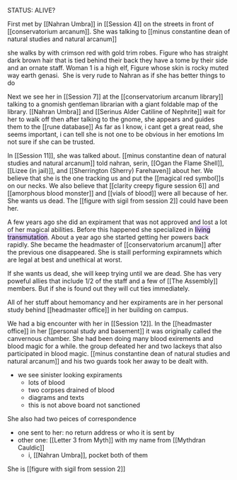 STATUS: ALIVE?

First met by [[Nahran Umbra]] in [[Session 4]] on the streets in front of [[conservatorium arcanum]]. 
She was talking to [[minus constantine dean of natural studies and natural arcanum]] 

she walks by with crimson red with gold trim robes. Figure who has straight dark brown hair that is tied behind their back they have a tome by their side and an ornate staff.  Woman 1 is a high elf, Figure whose skin is rocky muted way earth genasi. 
She is very rude to Nahran as if she has better things to do

Next we see her in [[Session 7]] at the [[conservatorium arcanum library]] talking to a gnomish gentleman librarian with a giant foldable map of the library. [[Nahran Umbra]] and [[Serinus Alder Catiline of Nephrite]] wait for her to walk off then after talking to the gnome, she appears and guides them to the [[rune database]] 
As far as I know, i cant get a great read, she seems important, i can tell she is not one to be obvious in her emotions 
Im not sure if she can be trusted.

In [[Session 11]], she was talked about. [[minus constantine dean of natural studies and natural arcanum]] told nahran, serin, [[Ogan the Flame Shell]], [[Lizee (in jail)]], and [[Sherrington (Sherry) Farehaven]] about her. We believe that she is the one tracking us and put the [[magical red symbol]]s on our necks. We also believe that [[clarity creepy figure session 6]] and [[amorphous blood monster]] and [[vials of blood]] were all because of her. She wants us dead. The [[figure with sigil from session 2]] could have been her. 

A few years ago she did an expirament that was not approved and lost a lot of her magical abilities. Before this happened she specialized in <mark style="background: #D2B3FFA6;">living transmutation</mark>. About a year ago she started getting her powers back rapidly. She became the headmaster of [[conservatorium arcanum]] after the previous one disappeared. She is staill performing expiramnets which are legal at best and unethical at worst. 

If she wants us dead, she will keep trying until we are dead. She has very poweful allies that include 1/2 of the staff and a few of [[The Assembly]] members. But if she is found out they will cut ties immediately. 

All of her stuff about hemomancy and her expiraments are in her personal study behind [[headmaster office]] in her building on campus. 

We had a big encounter with her in [[Session 12]]. In the [[headmaster office]] in her [[personal study and basement]] it was originally called the canvernous chamber. She had been doing many blood exirements and blood magic for a while. 
the group defeated her and two lackeys that also participated in blood magic. [[minus constantine dean of natural studies and natural arcanum]] and his two guards took her away to be dealt with. 
- we see sinister looking expiraments 
	- lots of blood
	- two corpses drained of blood
	- diagrams and texts
	- this is not above board not sanctioned

She also had two peices of correspondence
- one sent to her: no return address or who it is sent by
-  other one: [[Letter 3 from Myth]] with my name from [[Mythdran Cauldic]]
	- i, [[Nahran Umbra]], pocket both of them

She is [[figure with sigil from session 2]]